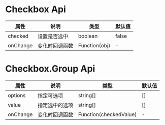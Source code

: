 # Checkbox Api

属性 | 说明 | 类型 | 默认值
-----|-----|-----|------
checked|设置是否选中|boolean|false
onChange|变化时回调函数|Function(obj)|-

# Checkbox.Group Api

属性 | 说明 | 类型 | 默认值
-----|-----|-----|------
options|指定可选项|string[]|[]
value|指定选中的选项|string[]|[]
onChange|变化时回调函数|Function(checkedValue)|-